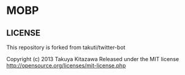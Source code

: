 # MOBP

## LICENSE
This repository is forked from takuti/twitter-bot

Copyright (c) 2013 Takuya Kitazawa
Released under the MIT license
http://opensource.org/licenses/mit-license.php
